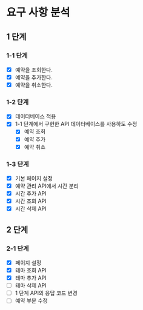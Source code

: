 # 요구 사항 분석
## 1 단계
### 1-1 단계
- [x] 예약을 조회한다.
- [x] 예약을 추가한다.
- [x] 예약을 취소한다.

### 1-2 단계
- [x] 데이터베이스 적용
- [x] 1-1 단계에서 구현한 API 데이터베이스를 사용하도 수정
  - [x] 예약 조회
  - [x] 예약 추가
  - [x] 예약 취소

### 1-3 단계
- [x] 기본 페이지 설정
- [x] 예약 관리 API에서 시간 분리
- [x] 시간 추가 API
- [x] 시간 조회 API
- [x] 시간 삭제 API

## 2 단계
### 2-1 단계
- [x] 페이지 설정
- [x] 테마 조회 API
- [x] 테마 추가 API
- [ ] 테마 삭제 API
- [ ] 1 단계 API의 응답 코드 변경
- [ ] 예약 부분 수정
